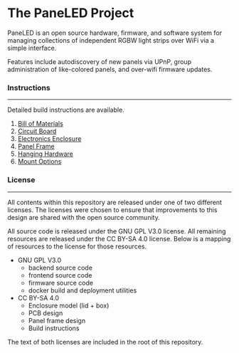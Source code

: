 # The PaneLED Project

PaneLED is an open source hardware, firmware, and software system for managing 
collections of independent RGBW light strips over WiFi via a simple interface.

Features include autodiscovery of new panels via UPnP, group administration 
of like-colored panels, and over-wifi firmware updates.

### Instructions
---

Detailed build instructions are available. 

1. [Bill of Materials](/instructions/00_bill_of_materials/README.md)
1. [Circuit Board](/instructions/10_circuit_board/README.md)
1. [Electronics Enclosure](/instructions/20_electronics_enclosure/README.md)
1. [Panel Frame](/instructions/30_panel_frame/README.md)
1. [Hanging Hardware](/instructions/40_hanging_hardware/README.md)
1. [Mount Options](/instructions/50_mount_options/README.md)


### License
---

All contents within this repository are released under one of two different licenses. The licenses were chosen to ensure that improvements to this design are shared with the open source community.

All source code is released under the GNU GPL V3.0 license. All remaining resources are released under the CC BY-SA 4.0 license. Below is a mapping of resources to the license
for those resources. 

* GNU GPL V3.0 
    * backend source code
    * frontend source code
    * firmware source code
    * docker build and deployment utilities
* CC BY-SA 4.0
    * Enclosure model (lid + box)
    * PCB design
    * Panel frame design
    * Build instructions

The text of both licenses are included in the root of this repository.
